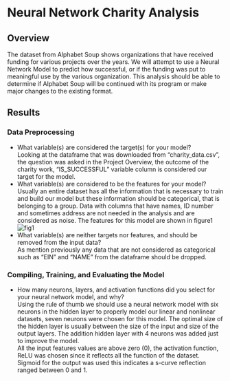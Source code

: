 # Neural Network Charity Analysis

## Overview 
The dataset from Alphabet Soup shows organizations that have received funding for various projects over the years. We will attempt to use a Neural Network Model to predict how successful, or if the funding was put to meaningful use by the various organization. This analysis should be able to determine if Alphabet Soup will be continued with its program or make major changes to the existing format.

## Results
### Data Preprocessing 
- What variable(s) are considered the target(s) for your model?  
Looking at the dataframe that was downloaded from “charity_data.csv”, the question  was asked in the Project Overview, the outcome of the charity work, “IS_SUCCESSFUL” variable column is considered our target for the model.  
- What variable(s) are considered to be the features for your model?  
Usually an entire dataset has all the information that is necessary to train and build our model but these information should be categorical, that is belonging to a group. Data with columns that have names, ID number and sometimes address are not needed in the analysis and are considered as noise. The features for this model are shown in figure1![fig1](https://user-images.githubusercontent.com/78861458/123720198-84fc2600-d851-11eb-8310-ddd106067276.png)  
- What variable(s) are neither targets nor features, and should be removed from the input data?  
As mention previously any data that are not considered as categorical such as “EIN” and “NAME” from the dataframe should be dropped. 

### Compiling, Training, and Evaluating the Model  
- How many neurons, layers, and activation functions did you select for your neural network model, and why?  
Using the rule of thumb we should use a neural network model with six neurons in the hidden layer to properly model our linear and nonlinear datasets, seven neurons were chosen for this model. The optimal size of the hidden layer is usually between the size of the input and size of the output layers. The addition hidden layer with 4 neurons was added just to improve the model.  
All the input features values are above zero (0), the activation function, ReLU was chosen since it reflects all the function of the dataset. Sigmoid for the output was used this indicates a s-curve reflection ranged between 0 and 1.


